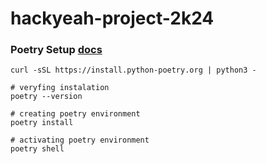 # hackyeah-project-2k24


### Poetry Setup [docs](https://python-poetry.org/docs/#installation)


```shell
curl -sSL https://install.python-poetry.org | python3 -

# veryfing instalation
poetry --version

# creating poetry environment
poetry install

# activating poetry environment
poetry shell
```

